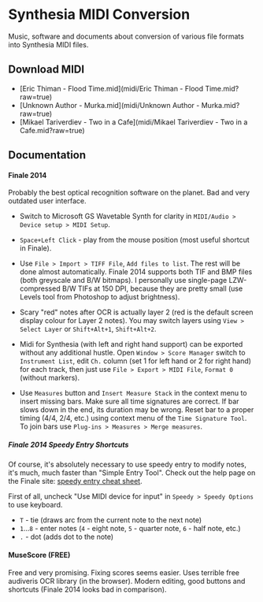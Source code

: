 Synthesia MIDI Conversion
=========================

Music, software and documents about conversion of various file formats into Synthesia MIDI files.


Download MIDI
-------------

* [Eric Thiman - Flood Time.mid](midi/Eric Thiman - Flood Time.mid?raw=true)
* [Unknown Author - Murka.mid](midi/Unknown Author - Murka.mid?raw=true)
* [Mikael Tariverdiev - Two in a Cafe](midi/Mikael Tariverdiev - Two in a Cafe.mid?raw=true)

Documentation
-------------

#### Finale 2014

Probably the best optical recognition software on the planet. Bad and very outdated user interface.

* Switch to Microsoft GS Wavetable Synth for clarity in `MIDI/Audio > Device setup > MIDI Setup`.

* `Space+Left Click` - play from the mouse position (most useful shortcut in Finale).

* Use `File > Import > TIFF File`, `Add files to list`. The rest will be done almost automatically.
Finale 2014 supports both TIF and BMP files (both greyscale and B/W bitmaps). I personally use single-page
LZW-compressed B/W TIFs at 150 DPI, because they are pretty small (use Levels tool from Photoshop to adjust brightness).

* Scary "red" notes after OCR is actually layer 2 (red is the default screen display colour for Layer 2 notes).
You may switch layers using `View > Select Layer` or `Shift+Alt+1`, `Shift+Alt+2`.

* Midi for Synthesia (with left and right hand support) can be exported without any additional hustle.
Open `Window > Score Manager` switch to `Instrument List`, edit `Ch.` column (set 1 for left hand or 2 for right hand)
for each track, then just use `File > Export > MIDI File`, `Format 0` (without markers).

* Use `Measures` button and `Insert Measure Stack` in the context menu to insert missing bars.
Make sure all time signatures are correct. If bar slows down in the end, its duration may be wrong.
Reset bar to a proper timing (4/4, 2/4, etc.) using context menu of the `Time Signature Tool`.
To join bars use `Plug-ins > Measures > Merge measures`.

##### Finale 2014 Speedy Entry Shortcuts

Of course, it's absolutely necessary to use speedy entry to modify notes, it's much, much faster than "Simple Entry Tool".
Check out the help page on the Finale site: [speedy entry cheat sheet](http://www.finalemusic.com/usermanuals/finale2012mac/Content/Finale/Speedy_Entry.htm).

First of all, uncheck "Use MIDI device for input" in `Speedy > Speedy Options` to use keyboard.

* `T` - tie (draws arc from the current note to the next note)
* `1`...`8` - enter notes (`4` - eight note, `5` - quarter note, `6` - half note, etc.)
* `.` - dot (adds dot to the note)

#### MuseScore (FREE)

Free and very promising. Fixing scores seems easier. Uses terrible free audiveris OCR library (in the browser).
Modern editing, good buttons and shortcuts (Finale 2014 looks bad in comparison).

